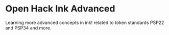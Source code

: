 # Open Hack Ink Advanced
Learning more advanced concepts in ink! related to token standards PSP22 and PSP34 and more.

